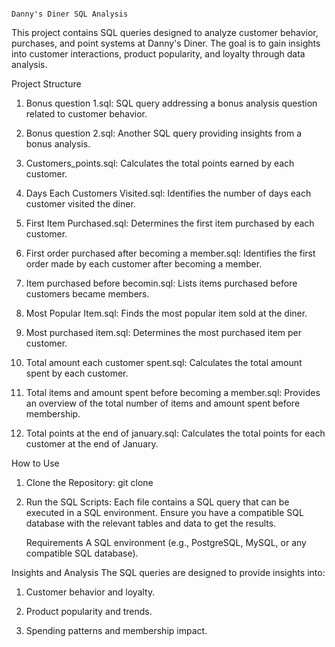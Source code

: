                                                                           Danny's Diner SQL Analysis  
This project contains SQL queries designed to analyze customer behavior, purchases, and point systems at Danny's Diner. The goal is to gain insights into customer interactions, product popularity, 
and loyalty through data analysis.

Project Structure
1. Bonus question 1.sql: SQL query addressing a bonus analysis question related to customer behavior.

2. Bonus question 2.sql: Another SQL query providing insights from a bonus analysis.

3. Customers_points.sql: Calculates the total points earned by each customer.

4. Days Each Customers Visited.sql: Identifies the number of days each customer visited the diner.

5. First Item Purchased.sql: Determines the first item purchased by each customer.

6. First order purchased after becoming a member.sql: Identifies the first order made by each customer after becoming a member.

7. Item purchased before becomin.sql: Lists items purchased before customers became members.

8. Most Popular Item.sql: Finds the most popular item sold at the diner.

9. Most purchased item.sql: Determines the most purchased item per customer.

10. Total amount each customer spent.sql: Calculates the total amount spent by each customer.

11. Total items and amount spent before becoming a member.sql: Provides an overview of the total number of items and amount spent before membership.

12. Total points at the end of january.sql: Calculates the total points for each customer at the end of January.                                                                        

How to Use

1. Clone the Repository:
   git clone <repository-url>

2. Run the SQL Scripts: Each file contains a SQL query that can be executed in a SQL environment. Ensure you have a compatible SQL database with the relevant tables and data to get the results.

    Requirements
A SQL environment (e.g., PostgreSQL, MySQL, or any compatible SQL database).

Insights and Analysis
The SQL queries are designed to provide insights into:

1. Customer behavior and loyalty.

2. Product popularity and trends.

3. Spending patterns and membership impact.
